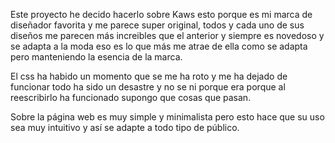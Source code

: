 Este proyecto he decido hacerlo sobre Kaws esto porque es mi marca de diseñador favorita y me parece super original, todos y cada uno de sus diseños me parecen más increibles que el anterior y siempre es novedoso y se adapta a la moda eso es lo que más me atrae de ella como se adapta pero manteniendo la esencia de la marca.

El css ha habido un momento que se me ha roto y me ha dejado de funcionar todo ha sido un desastre y no se ni porque era porque al reescribirlo ha funcionado supongo que cosas que pasan.

Sobre la página web es muy simple y minimalista pero esto hace que su uso sea muy intuitivo y así se adapte a todo tipo de público.